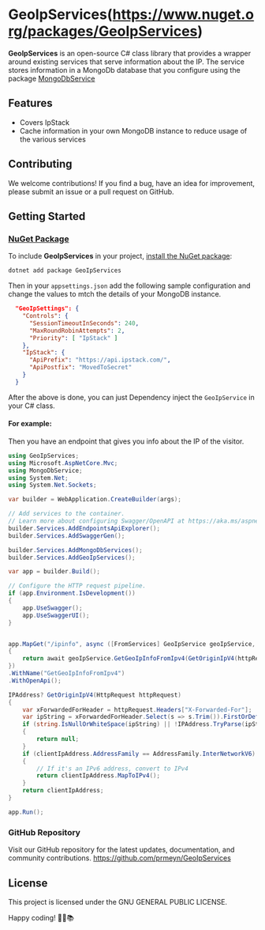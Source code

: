 ﻿ # GeoIpServices(https://www.nuget.org/packages/GeoIpServices)

**GeoIpServices** is an open-source C# class library that provides a wrapper around existing services that serve information about the IP. The service stores information in a MongoDb database that you configure using the package [MongoDbService](https://www.nuget.org/packages/MongoDbService) 

## Features

- Covers IpStack
- Cache information in your own MongoDB instance to reduce usage of the various services


## Contributing

We welcome contributions! If you find a bug, have an idea for improvement, please submit an issue or a pull request on GitHub.

## Getting Started

### [NuGet Package](https://www.nuget.org/packages/GeoIpServices)

To include **GeoIpServices** in your project, [install the NuGet package](https://www.nuget.org/packages/GeoIpServices):

```bash
dotnet add package GeoIpServices
```
Then in your `appsettings.json` add the following sample configuration and change the values to mtch the details of your MongoDB instance.
```json
  "GeoIpSettings": {
    "Controls": {
      "SessionTimeoutInSeconds": 240,
      "MaxRoundRobinAttempts": 2,
      "Priority": [ "IpStack" ]
    },
    "IpStack": {
      "ApiPrefix": "https://api.ipstack.com/",
      "ApiPostfix": "MovedToSecret"
    }
  }
  ```

After the above is done, you can just Dependency inject the `GeoIpService` in your C# class.

#### For example:


Then you have an endpoint that gives you info about the IP of the visitor.

```csharp
using GeoIpServices;
using Microsoft.AspNetCore.Mvc;
using MongoDbService;
using System.Net;
using System.Net.Sockets;

var builder = WebApplication.CreateBuilder(args);

// Add services to the container.
// Learn more about configuring Swagger/OpenAPI at https://aka.ms/aspnetcore/swashbuckle
builder.Services.AddEndpointsApiExplorer();
builder.Services.AddSwaggerGen();

builder.Services.AddMongoDbServices();
builder.Services.AddGeoIpServices();

var app = builder.Build();

// Configure the HTTP request pipeline.
if (app.Environment.IsDevelopment())
{
	app.UseSwagger();
	app.UseSwaggerUI();
}


app.MapGet("/ipinfo", async ([FromServices] GeoIpService geoIpService, HttpRequest httpRequest) =>
{
	return await geoIpService.GetGeoIpInfoFromIpv4(GetOriginIpV4(httpRequest));
})
.WithName("GetGeoIpInfoFromIpv4")
.WithOpenApi();

IPAddress? GetOriginIpV4(HttpRequest httpRequest)
{
	var xForwardedForHeader = httpRequest.Headers["X-Forwarded-For"];
	var ipString = xForwardedForHeader.Select(s => s.Trim()).FirstOrDefault();
	if (string.IsNullOrWhiteSpace(ipString) || !IPAddress.TryParse(ipString, out IPAddress? clientIpAddress))
	{
		return null;
	}
	if (clientIpAddress.AddressFamily == AddressFamily.InterNetworkV6)
	{
		// If it's an IPv6 address, convert to IPv4
		return clientIpAddress.MapToIPv4();
	}
	return clientIpAddress;
}

app.Run();

```

### GitHub Repository
Visit our GitHub repository for the latest updates, documentation, and community contributions.
https://github.com/prmeyn/GeoIpServices


## License

This project is licensed under the GNU GENERAL PUBLIC LICENSE.

Happy coding! 🚀🌐📚



